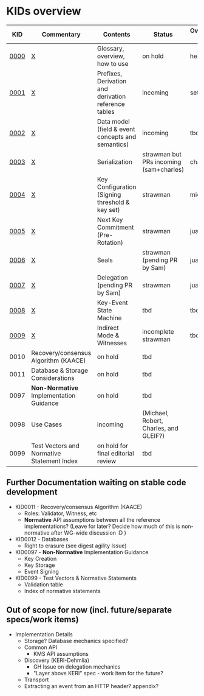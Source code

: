 # KIDs overview

|KID|Commentary|Contents|Status|Ownership/primary author|
|---|---|---|---|---|
|[0000](kid0000.md)|[X](kid0000Comment.md)|Glossary, overview, how to use|on hold|henk+juan|
|[0001](kid0001.md)|[X](kid0001Comment.md)|Prefixes, Derivation and derivation reference tables|incoming|seth|
|[0002](kid0002.md)|[X](kid0002Comment.md)|Data model (field & event concepts and semantics)|incoming|tbd|
|[0003](kid0003.md)|[X](kid0003Comment.md)|Serialization|strawman but PRs incoming (sam+charles)|charles|
|[0004](kid0004.md)|[X](kid0004Comment.md)|Key Configuration (Signing threshold & key set)|strawman|michael|
|[0005](kid0005.md)|[X](kid0005Comment.md)|Next Key Commitment (Pre-Rotation)|strawman|juan|
|[0006](kid0006.md)|[X](kid0006Comment.md)|Seals|strawman (pending PR by Sam)|juan|
|[0007](kid0007.md)|[X](kid0007Comment.md)|Delegation (pending PR by Sam)|strawman|juan|
|[0008](kid0008.md)|[X](kid0008Comment.md)|Key-Event State Machine|tbd|tbd|
|[0009](kid0009.md)|[X](kid0009Comment.md)|Indirect Mode & Witnesses|incomplete strawman|tbd|
|0010|Recovery/consensus Algorithm (KAACE)|on hold|tbd|
|0011|Database & Storage Considerations|on hold|tbd
|0097|**Non-Normative** Implementation Guidance|on hold|tbd|
|0098|Use Cases|incoming|(Michael, Robert, Charles, and GLEIF?)|
|0099|Test Vectors and Normative Statement Index|on hold for final editorial review|tbd|

## Further Documentation waiting on stable code development 
- KID0011 - Recovery/consensus Algorithm (KAACE)
    * Roles: Validator, Witness, etc
    * **Normative** API assumptions between all the reference implementations? (Leave for later? Decide how much of this is non-normative after WG-wide discussion :D )
- KID0012 - Databases
    - Right to erasure (see digest agility Issue)
- KID0097 - **Non-Normative** Implementation Guidance
    - Key Creation
    - Key Storage
    - Event Signing
- KID0099 - Test Vectors & Normative Statements
    * Validation table
    * Index of normative statements 

## Out of scope for now (incl. future/separate specs/work items)
- Implementation Details 
    - Storage? Database mechanics specified?
    - Common API
        * KMS API assumptions
    - Discovery (KERI-Dehmlia)
        - GH Issue on delegation mechanics
        - "Layer above KERI" spec - work item for the future?
    - Transport
    - Extracting an event from an HTTP header? appendix?
